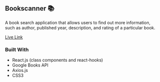 ## Bookscanner :books:

A book search application that allows users to find out more information, such as author, published year, description, and rating of a particular book. 

[Live Link](https://bookscannerapp.herokuapp.com/)

### Built With
- React.js (class components and react-hooks)
- Google Books API
- Axios.js
- CSS3 
